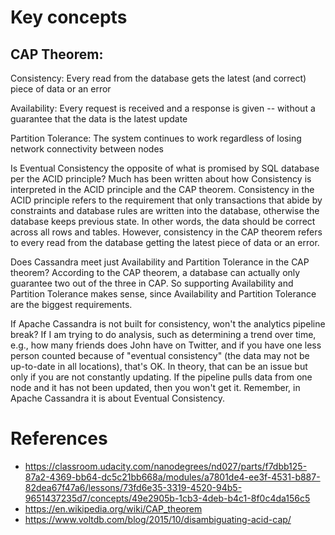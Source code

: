 # Key concepts

## CAP Theorem:

Consistency: Every read from the database gets the latest (and correct) piece of data or an error

Availability: Every request is received and a response is given -- without a guarantee that the data is the latest update

Partition Tolerance: The system continues to work regardless of losing network connectivity between nodes

Is Eventual Consistency the opposite of what is promised by SQL database per the ACID principle?
Much has been written about how Consistency is interpreted in the ACID principle and the CAP theorem. Consistency in the ACID principle refers to the requirement that only transactions that abide by constraints and database rules are written into the database, otherwise the database keeps previous state. In other words, the data should be correct across all rows and tables. However, consistency in the CAP theorem refers to every read from the database getting the latest piece of data or an error.

Does Cassandra meet just Availability and Partition Tolerance in the CAP theorem?
According to the CAP theorem, a database can actually only guarantee two out of the three in CAP. So supporting Availability and Partition Tolerance makes sense, since Availability and Partition Tolerance are the biggest requirements.

If Apache Cassandra is not built for consistency, won't the analytics pipeline break?
If I am trying to do analysis, such as determining a trend over time, e.g., how many friends does John have on Twitter, and if you have one less person counted because of "eventual consistency" (the data may not be up-to-date in all locations), that's OK. In theory, that can be an issue but only if you are not constantly updating. If the pipeline pulls data from one node and it has not been updated, then you won't get it. Remember, in Apache Cassandra it is about Eventual Consistency.

# References

- https://classroom.udacity.com/nanodegrees/nd027/parts/f7dbb125-87a2-4369-bb64-dc5c21bb668a/modules/a7801de4-ee3f-4531-b887-82dea67f47a6/lessons/73fd6e35-3319-4520-94b5-9651437235d7/concepts/49e2905b-1cb3-4deb-b4c1-8f0c4da156c5
- https://en.wikipedia.org/wiki/CAP_theorem
- https://www.voltdb.com/blog/2015/10/disambiguating-acid-cap/